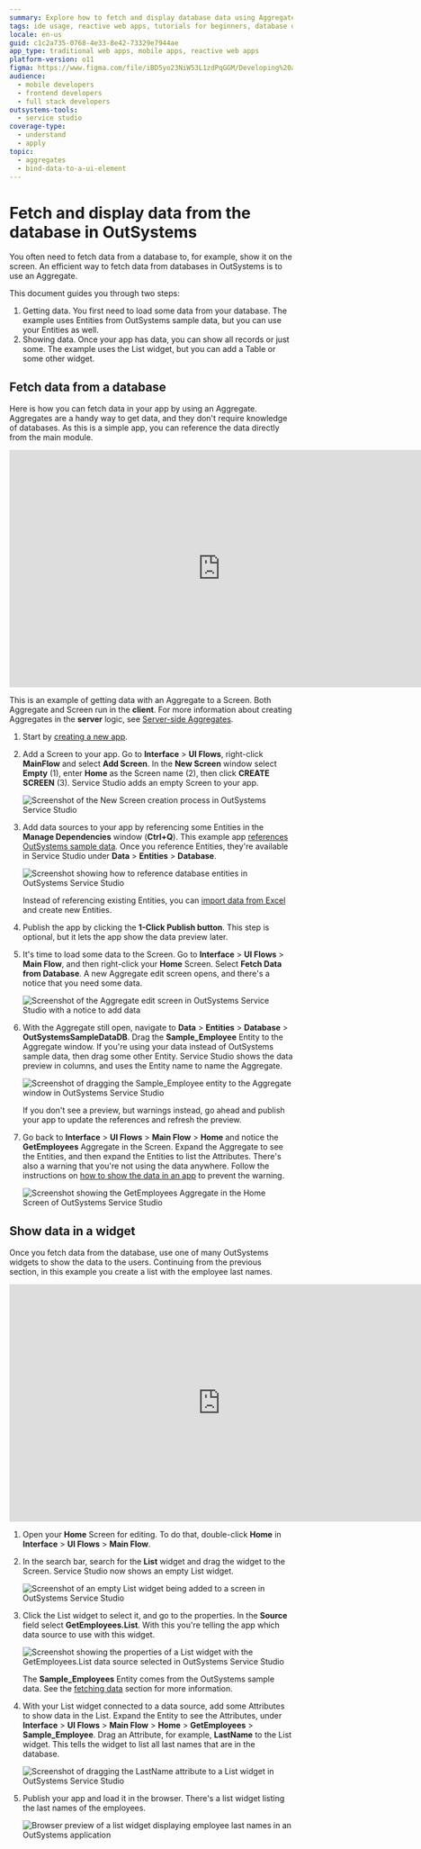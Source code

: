 ```yaml
---
summary: Explore how to fetch and display database data using Aggregates in OutSystems 11 (O11).
tags: ide usage, reactive web apps, tutorials for beginners, database operations, data display
locale: en-us
guid: c1c2a735-0768-4e33-8e42-73329e7944ae
app_type: traditional web apps, mobile apps, reactive web apps
platform-version: o11
figma: https://www.figma.com/file/iBD5yo23NiW53L1zdPqGGM/Developing%20an%20Application?node-id=159:24
audience:
  - mobile developers
  - frontend developers
  - full stack developers
outsystems-tools:
  - service studio
coverage-type:
  - understand
  - apply
topic:
  - aggregates
  - bind-data-to-a-ui-element
---
```


# Fetch and display data from the database in OutSystems

You often need to fetch data from a database to, for example, show it on the screen. An efficient way to fetch data from databases in OutSystems is to use an Aggregate.

This document guides you through two steps:

1. Getting data. You first need to load some data from your database. The example uses Entities from OutSystems sample data, but you can use your Entities as well.
1. Showing data. Once your app has data, you can show all records or just some. The example uses the List widget, but you can add a Table or some other widget.

## Fetch data from a database

Here is how you can fetch data in your app by using an Aggregate. Aggregates are a handy way to get data, and they don't require knowledge of databases. As this is a simple app, you can reference the data directly from the main module.

<iframe src="https://player.vimeo.com/video/942168038" width="750" height="422" frameborder="0" allow="autoplay; fullscreen" allowfullscreen="">Tutorial demonstrating the process of retrieving data from a database.</iframe>

<div class="info" markdown="1">

This is an example of getting data with an Aggregate to a Screen. Both Aggregate and Screen run in the **client**. For more information about creating Aggregates in the **server** logic, see [Server-side Aggregates](../../../ref/lang/auto/class-aggregate.md#server-side-aggregates).

</div>

1. Start by [creating a new app](../../../getting-started/create-reactive-web.md#new-app).

1. Add a Screen to your app. Go to **Interface** > **UI Flows**, right-click **MainFlow** and select **Add Screen**. In the **New Screen** window select **Empty** (1), enter **Home** as the Screen name (2), then click **CREATE SCREEN** (3). Service Studio adds an empty Screen to your app.

    ![Screenshot of the New Screen creation process in OutSystems Service Studio](images/new-screen-ss.png "Creating a New Screen in OutSystems")
   
1. Add data sources to your app by referencing some Entities in the **Manage Dependencies** window (**Ctrl+Q**). This example app [references OutSystems sample data](../../ui/screen-templates/sample-data.md#referencing-sample-data-in-apps). Once you reference Entities, they're available in Service Studio under **Data** > **Entities** > **Database**.

    ![Screenshot showing how to reference database entities in OutSystems Service Studio](images/database-entities-ss.png "Referencing Database Entities in OutSystems")

    <div class="info" markdown="1">

    Instead of referencing existing Entities, you can [import data from Excel](../excel-bootstrap.md) and create new Entities.

    </div>

1. Publish the app by clicking the **1-Click Publish button**. This step is optional, but it lets the app show the data preview later.  

1. It's time to load some data to the Screen. Go to **Interface** > **UI Flows** > **Main Flow**, and then right-click your **Home** Screen. Select **Fetch Data from Database**. A new Aggregate edit screen opens, and there's a notice that you need some data.

    ![Screenshot of the Aggregate edit screen in OutSystems Service Studio with a notice to add data](images/fetch-data-aggregate-open-ss.png "Opening an Aggregate to Fetch Data in OutSystems")

1. With the Aggregate still open, navigate to **Data** > **Entities** > **Database** > **OutSystemsSampleDataDB**. Drag the **Sample_Employee** Entity to the Aggregate window. If you're using your data instead of OutSystems sample data, then drag some other Entity. Service Studio shows the data preview in columns, and uses the Entity name to name the Aggregate.
   
    ![Screenshot of dragging the Sample_Employee entity to the Aggregate window in OutSystems Service Studio](images/fetch-data-aggregate-with-entity-ss.png "Adding an Entity to an Aggregate in OutSystems")

    <div class="info" markdown="1">

    If you don't see a preview, but warnings instead, go ahead and publish your app to update the references and refresh the preview.

    </div>

1. Go back to **Interface** > **UI Flows** > **Main Flow** > **Home** and notice the **GetEmployees** Aggregate in the Screen. Expand the Aggregate to see the Entities, and then expand the Entities to list the Attributes. There's also a warning that you're not using the data anywhere. Follow the instructions on [how to show the data in an app](#showing-data) to prevent the warning.

    ![Screenshot showing the GetEmployees Aggregate in the Home Screen of OutSystems Service Studio](images/fetch-data-aggregate-in-screen-ss.png "Aggregate Displayed in OutSystems Screen")

## Show data in a widget

Once you fetch data from the database, use one of many OutSystems widgets to show the data to the users. Continuing from the previous section, in this example you create a list with the employee last names.

<iframe src="https://player.vimeo.com/video/942168052" width="750" height="422" frameborder="0" allow="autoplay; fullscreen" allowfullscreen="">Demonstration showcasing the process of displaying data within a widget.</iframe>

1. Open your **Home** Screen for editing. To do that, double-click **Home** in  **Interface** > **UI Flows** > **Main Flow**.

1. In the search bar, search for the **List** widget and drag the widget to the Screen. Service Studio now shows an empty List widget.

    ![Screenshot of an empty List widget being added to a screen in OutSystems Service Studio](images/fetch-data-new-widget-ss.png "Adding a List Widget in OutSystems")

1. Click the List widget to select it, and go to the properties. In the **Source** field select **GetEmployees.List**. With this you're telling the app which data source to use with this widget.

    ![Screenshot showing the properties of a List widget with the GetEmployees.List data source selected in OutSystems Service Studio](images/fetch-data-widget-with-data-source-ss.png "Configuring Data Source for a List Widget in OutSystems")

    <div class="info" markdown="1">

    The **Sample_Employees** Entity comes from the OutSystems sample data. See the [fetching data](#fetch-data-from-a-database) section for more information.

    </div>

1. With your List widget connected to a data source, add some Attributes to show data in the List. Expand the Entity to see the Attributes, under **Interface** > **UI Flows** > **Main Flow** > **Home** > **GetEmployees** > **Sample_Employee**. Drag an Attribute, for example, **LastName** to the List widget. This tells the widget to list all last names that are in the database.

    ![Screenshot of dragging the LastName attribute to a List widget in OutSystems Service Studio](images/fetch-data-drag-attribute-ss.png "Dragging an Attribute to a List Widget in OutSystems")

1. Publish your app and load it in the browser. There's a list widget listing the last names of the employees.

    ![Browser preview of a list widget displaying employee last names in an OutSystems application](images/fetch-data-browser.png "Preview of Data Display in OutSystems")

